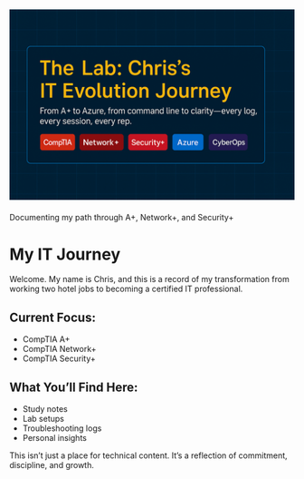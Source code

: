 ![The Lab Banner](./The_Lab_Banner.png)
---
Documenting my path through A+, Network+, and Security+
# My IT Journey

Welcome. My name is Chris, and this is a record of my transformation from working two hotel jobs to becoming a certified IT professional.

## Current Focus:
- CompTIA A+
- CompTIA Network+
- CompTIA Security+

## What You’ll Find Here:
- Study notes
- Lab setups
- Troubleshooting logs
- Personal insights

This isn’t just a place for technical content. It’s a reflection of commitment, discipline, and growth.

